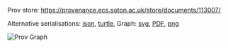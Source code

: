 
Prov store: https://provenance.ecs.soton.ac.uk/store/documents/113007/

Alternative serialisations: [json](https://provenance.ecs.soton.ac.uk/store/documents/113007.json), [turtle](https://provenance.ecs.soton.ac.uk/store/documents/113007.ttl),
Graph: [svg](https://provenance.ecs.soton.ac.uk/store/documents/113007.svg), [PDF](https://provenance.ecs.soton.ac.uk/store/documents/113007.pdf), [png](https://provenance.ecs.soton.ac.uk/store/documents/113007.png)

![Prov Graph](https://provenance.ecs.soton.ac.uk/store/documents/113007.png)

        